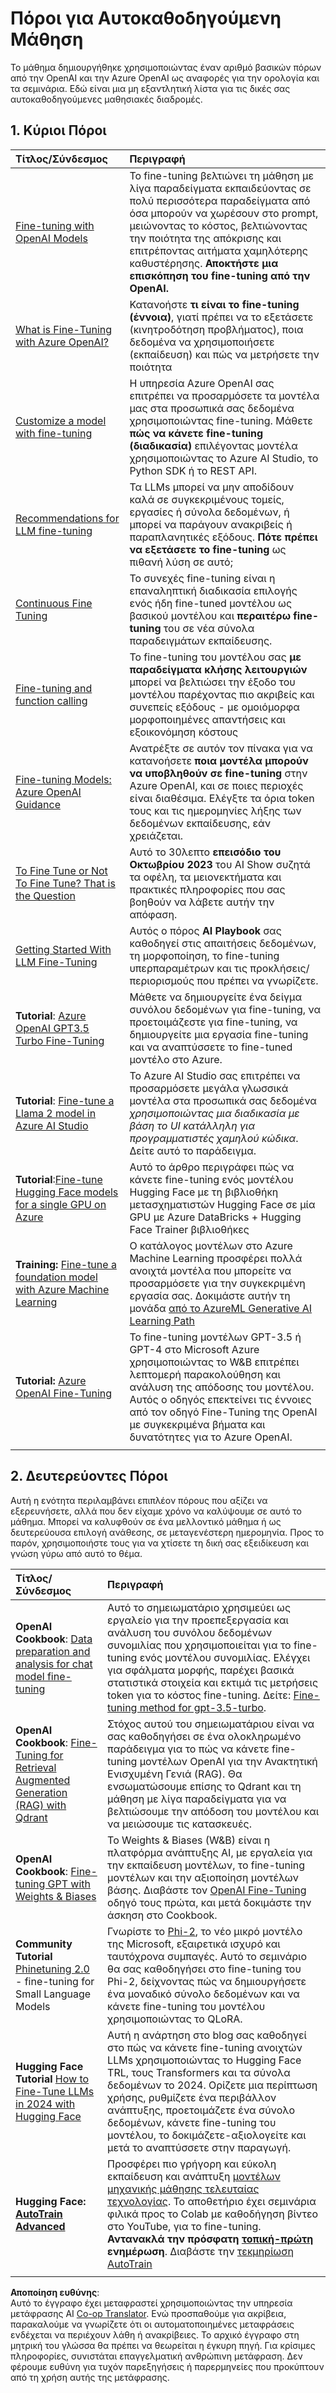 <!--
CO_OP_TRANSLATOR_METADATA:
{
  "original_hash": "c2f423d1402f71ca3869ec135bb77d16",
  "translation_date": "2025-05-20T08:40:10+00:00",
  "source_file": "18-fine-tuning/RESOURCES.md",
  "language_code": "el"
}
-->
# Πόροι για Αυτοκαθοδηγούμενη Μάθηση

Το μάθημα δημιουργήθηκε χρησιμοποιώντας έναν αριθμό βασικών πόρων από την OpenAI και την Azure OpenAI ως αναφορές για την ορολογία και τα σεμινάρια. Εδώ είναι μια μη εξαντλητική λίστα για τις δικές σας αυτοκαθοδηγούμενες μαθησιακές διαδρομές.

## 1. Κύριοι Πόροι

| Τίτλος/Σύνδεσμος                                                                                                                                                                                                                   | Περιγραφή                                                                                                                                                                                                                                                                                                                   |
| :--------------------------------------------------------------------------------------------------------------------------------------------------------------------------------------------------------------------------- | :---------------------------------------------------------------------------------------------------------------------------------------------------------------------------------------------------------------------------------------------------------------------------------------------------------------------------- |
| [Fine-tuning with OpenAI Models](https://platform.openai.com/docs/guides/fine-tuning?WT.mc_id=academic-105485-koreyst)                                                                                                       | Το fine-tuning βελτιώνει τη μάθηση με λίγα παραδείγματα εκπαιδεύοντας σε πολύ περισσότερα παραδείγματα από όσα μπορούν να χωρέσουν στο prompt, μειώνοντας το κόστος, βελτιώνοντας την ποιότητα της απόκρισης και επιτρέποντας αιτήματα χαμηλότερης καθυστέρησης. **Αποκτήστε μια επισκόπηση του fine-tuning από την OpenAI.**                                                                                    |
| [What is Fine-Tuning with Azure OpenAI?](https://learn.microsoft.com/azure/ai-services/openai/concepts/fine-tuning-considerations#what-is-fine-tuning-with-azure-openai?WT.mc_id=academic-105485-koreyst)                   | Κατανοήστε **τι είναι το fine-tuning (έννοια)**, γιατί πρέπει να το εξετάσετε (κινητροδότηση προβλήματος), ποια δεδομένα να χρησιμοποιήσετε (εκπαίδευση) και πώς να μετρήσετε την ποιότητα                                                                                                                                                                           |
| [Customize a model with fine-tuning](https://learn.microsoft.com/azure/ai-services/openai/how-to/fine-tuning?tabs=turbo%2Cpython&pivots=programming-language-studio#continuous-fine-tuning?WT.mc_id=academic-105485-koreyst) | Η υπηρεσία Azure OpenAI σας επιτρέπει να προσαρμόσετε τα μοντέλα μας στα προσωπικά σας δεδομένα χρησιμοποιώντας fine-tuning. Μάθετε **πώς να κάνετε fine-tuning (διαδικασία)** επιλέγοντας μοντέλα χρησιμοποιώντας το Azure AI Studio, το Python SDK ή το REST API.                                                                                                                                |
| [Recommendations for LLM fine-tuning](https://learn.microsoft.com/ai/playbook/technology-guidance/generative-ai/working-with-llms/fine-tuning-recommend?WT.mc_id=academic-105485-koreyst)                                    | Τα LLMs μπορεί να μην αποδίδουν καλά σε συγκεκριμένους τομείς, εργασίες ή σύνολα δεδομένων, ή μπορεί να παράγουν ανακριβείς ή παραπλανητικές εξόδους. **Πότε πρέπει να εξετάσετε το fine-tuning** ως πιθανή λύση σε αυτό;                                                                                                                                  |
| [Continuous Fine Tuning](https://learn.microsoft.com/azure/ai-services/openai/how-to/fine-tuning?tabs=turbo%2Cpython&pivots=programming-language-studio#continuous-fine-tuning?WT.mc_id=academic-105485-koreyst)             | Το συνεχές fine-tuning είναι η επαναληπτική διαδικασία επιλογής ενός ήδη fine-tuned μοντέλου ως βασικού μοντέλου και **περαιτέρω fine-tuning** του σε νέα σύνολα παραδειγμάτων εκπαίδευσης.                                                                                                                                                     |
| [Fine-tuning and function calling](https://learn.microsoft.com/azure/ai-services/openai/how-to/fine-tuning-functions?WT.mc_id=academic-105485-koreyst)                                                                       | Το fine-tuning του μοντέλου σας **με παραδείγματα κλήσης λειτουργιών** μπορεί να βελτιώσει την έξοδο του μοντέλου παρέχοντας πιο ακριβείς και συνεπείς εξόδους - με ομοιόμορφα μορφοποιημένες απαντήσεις και εξοικονόμηση κόστους                                                                                                                                        |
| [Fine-tuning Models: Azure OpenAI Guidance](https://learn.microsoft.com/azure/ai-services/openai/concepts/models#fine-tuning-models?WT.mc_id=academic-105485-koreyst)                                                        | Ανατρέξτε σε αυτόν τον πίνακα για να κατανοήσετε **ποια μοντέλα μπορούν να υποβληθούν σε fine-tuning** στην Azure OpenAI, και σε ποιες περιοχές είναι διαθέσιμα. Ελέγξτε τα όρια token τους και τις ημερομηνίες λήξης των δεδομένων εκπαίδευσης, εάν χρειάζεται.                                                                                                                            |
| [To Fine Tune or Not To Fine Tune? That is the Question](https://learn.microsoft.com/shows/ai-show/to-fine-tune-or-not-fine-tune-that-is-the-question?WT.mc_id=academic-105485-koreyst)                                      | Αυτό το 30λεπτο **επεισόδιο του Οκτωβρίου 2023** του AI Show συζητά τα οφέλη, τα μειονεκτήματα και πρακτικές πληροφορίες που σας βοηθούν να λάβετε αυτήν την απόφαση.                                                                                                                                                                                        |
| [Getting Started With LLM Fine-Tuning](https://learn.microsoft.com/ai/playbook/technology-guidance/generative-ai/working-with-llms/fine-tuning-recommend?WT.mc_id=academic-105485-koreyst)                                             | Αυτός ο πόρος **AI Playbook** σας καθοδηγεί στις απαιτήσεις δεδομένων, τη μορφοποίηση, το fine-tuning υπερπαραμέτρων και τις προκλήσεις/περιορισμούς που πρέπει να γνωρίζετε.                                                                                                                                                                         |
| **Tutorial**: [Azure OpenAI GPT3.5 Turbo Fine-Tuning](https://learn.microsoft.com/azure/ai-services/openai/tutorials/fine-tune?tabs=python%2Ccommand-line?WT.mc_id=academic-105485-koreyst)                                  | Μάθετε να δημιουργείτε ένα δείγμα συνόλου δεδομένων για fine-tuning, να προετοιμάζεστε για fine-tuning, να δημιουργείτε μια εργασία fine-tuning και να αναπτύσσετε το fine-tuned μοντέλο στο Azure.                                                                                                                                                                                    |
| **Tutorial**: [Fine-tune a Llama 2 model in Azure AI Studio](https://learn.microsoft.com/azure/ai-studio/how-to/fine-tune-model-llama?WT.mc_id=academic-105485-koreyst)                                                      | Το Azure AI Studio σας επιτρέπει να προσαρμόσετε μεγάλα γλωσσικά μοντέλα στα προσωπικά σας δεδομένα _χρησιμοποιώντας μια διαδικασία με βάση το UI κατάλληλη για προγραμματιστές χαμηλού κώδικα_. Δείτε αυτό το παράδειγμα.                                                                                                                                                               |
| **Tutorial**:[Fine-tune Hugging Face models for a single GPU on Azure](https://learn.microsoft.com/azure/databricks/machine-learning/train-model/huggingface/fine-tune-model?WT.mc_id=academic-105485-koreyst)               | Αυτό το άρθρο περιγράφει πώς να κάνετε fine-tuning ενός μοντέλου Hugging Face με τη βιβλιοθήκη μετασχηματιστών Hugging Face σε μία GPU με Azure DataBricks + Hugging Face Trainer βιβλιοθήκες                                                                                                                                                |
| **Training:** [Fine-tune a foundation model with Azure Machine Learning](https://learn.microsoft.com/training/modules/finetune-foundation-model-with-azure-machine-learning/?WT.mc_id=academic-105485-koreyst)         | Ο κατάλογος μοντέλων στο Azure Machine Learning προσφέρει πολλά ανοιχτά μοντέλα που μπορείτε να προσαρμόσετε για την συγκεκριμένη εργασία σας. Δοκιμάστε αυτήν τη μονάδα [από το AzureML Generative AI Learning Path](https://learn.microsoft.com/training/paths/work-with-generative-models-azure-machine-learning/?WT.mc_id=academic-105485-koreyst) |
| **Tutorial:** [Azure OpenAI Fine-Tuning](https://docs.wandb.ai/guides/integrations/azure-openai-fine-tuning?WT.mc_id=academic-105485-koreyst)                                                                                | Το fine-tuning μοντέλων GPT-3.5 ή GPT-4 στο Microsoft Azure χρησιμοποιώντας το W&B επιτρέπει λεπτομερή παρακολούθηση και ανάλυση της απόδοσης του μοντέλου. Αυτός ο οδηγός επεκτείνει τις έννοιες από τον οδηγό Fine-Tuning της OpenAI με συγκεκριμένα βήματα και δυνατότητες για το Azure OpenAI.                                                                         |
|                                                                                                                                                                                                                              |                                                                                                                                                                                                                                                                                                                               |

## 2. Δευτερεύοντες Πόροι

Αυτή η ενότητα περιλαμβάνει επιπλέον πόρους που αξίζει να εξερευνήσετε, αλλά που δεν είχαμε χρόνο να καλύψουμε σε αυτό το μάθημα. Μπορεί να καλυφθούν σε ένα μελλοντικό μάθημα ή ως δευτερεύουσα επιλογή ανάθεσης, σε μεταγενέστερη ημερομηνία. Προς το παρόν, χρησιμοποιήστε τους για να χτίσετε τη δική σας εξειδίκευση και γνώση γύρω από αυτό το θέμα.

| Τίτλος/Σύνδεσμος                                                                                                                                                                                                            | Περιγραφή                                                                                                                                                                                                                                                                                                                                                                                                                                                                                                                 |
| :-------------------------------------------------------------------------------------------------------------------------------------------------------------------------------------------------------------------- | :-------------------------------------------------------------------------------------------------------------------------------------------------------------------------------------------------------------------------------------------------------------------------------------------------------------------------------------------------------------------------------------------------------------------------------------------------------------------------------------------------------------------------- |
| **OpenAI Cookbook**: [Data preparation and analysis for chat model fine-tuning](https://cookbook.openai.com/examples/chat_finetuning_data_prep?WT.mc_id=academic-105485-koreyst)                                      | Αυτό το σημειωματάριο χρησιμεύει ως εργαλείο για την προεπεξεργασία και ανάλυση του συνόλου δεδομένων συνομιλίας που χρησιμοποιείται για το fine-tuning ενός μοντέλου συνομιλίας. Ελέγχει για σφάλματα μορφής, παρέχει βασικά στατιστικά στοιχεία και εκτιμά τις μετρήσεις token για το κόστος fine-tuning. Δείτε: [Fine-tuning method for gpt-3.5-turbo](https://platform.openai.com/docs/guides/fine-tuning?WT.mc_id=academic-105485-koreyst).                                                                                                                                                                   |
| **OpenAI Cookbook**: [Fine-Tuning for Retrieval Augmented Generation (RAG) with Qdrant](https://cookbook.openai.com/examples/fine-tuned_qa/ft_retrieval_augmented_generation_qdrant?WT.mc_id=academic-105485-koreyst) | Στόχος αυτού του σημειωματάριου είναι να σας καθοδηγήσει σε ένα ολοκληρωμένο παράδειγμα για το πώς να κάνετε fine-tuning μοντέλων OpenAI για την Ανακτητική Ενισχυμένη Γενιά (RAG). Θα ενσωματώσουμε επίσης το Qdrant και τη μάθηση με λίγα παραδείγματα για να βελτιώσουμε την απόδοση του μοντέλου και να μειώσουμε τις κατασκευές.                                                                                                                                                                                                                                                                |
| **OpenAI Cookbook**: [Fine-tuning GPT with Weights & Biases](https://cookbook.openai.com/examples/third_party/gpt_finetuning_with_wandb?WT.mc_id=academic-105485-koreyst)                                             | Το Weights & Biases (W&B) είναι η πλατφόρμα ανάπτυξης AI, με εργαλεία για την εκπαίδευση μοντέλων, το fine-tuning μοντέλων και την αξιοποίηση μοντέλων βάσης. Διαβάστε τον [OpenAI Fine-Tuning](https://docs.wandb.ai/guides/integrations/openai-fine-tuning/?WT.mc_id=academic-105485-koreyst) οδηγό τους πρώτα, και μετά δοκιμάστε την άσκηση στο Cookbook.                                                                                                                                                                                                                  |
| **Community Tutorial** [Phinetuning 2.0](https://huggingface.co/blog/g-ronimo/phinetuning?WT.mc_id=academic-105485-koreyst) - fine-tuning for Small Language Models                                                   | Γνωρίστε το [Phi-2](https://www.microsoft.com/research/blog/phi-2-the-surprising-power-of-small-language-models/?WT.mc_id=academic-105485-koreyst), το νέο μικρό μοντέλο της Microsoft, εξαιρετικά ισχυρό και ταυτόχρονα συμπαγές. Αυτό το σεμινάριο θα σας καθοδηγήσει στο fine-tuning του Phi-2, δείχνοντας πώς να δημιουργήσετε ένα μοναδικό σύνολο δεδομένων και να κάνετε fine-tuning του μοντέλου χρησιμοποιώντας το QLoRA.                                                                                                                                                                       |
| **Hugging Face Tutorial** [How to Fine-Tune LLMs in 2024 with Hugging Face](https://www.philschmid.de/fine-tune-llms-in-2024-with-trl?WT.mc_id=academic-105485-koreyst)                                               | Αυτή η ανάρτηση στο blog σας καθοδηγεί στο πώς να κάνετε fine-tuning ανοιχτών LLMs χρησιμοποιώντας το Hugging Face TRL, τους Transformers και τα σύνολα δεδομένων το 2024. Ορίζετε μια περίπτωση χρήσης, ρυθμίζετε ένα περιβάλλον ανάπτυξης, προετοιμάζετε ένα σύνολο δεδομένων, κάνετε fine-tuning του μοντέλου, το δοκιμάζετε-αξιολογείτε και μετά το αναπτύσσετε στην παραγωγή.                                                                                                                                                                                                                                                                |
| **Hugging Face: [AutoTrain Advanced](https://github.com/huggingface/autotrain-advanced?WT.mc_id=academic-105485-koreyst)**                                                                                            | Προσφέρει πιο γρήγορη και εύκολη εκπαίδευση και ανάπτυξη [μοντέλων μηχανικής μάθησης τελευταίας τεχνολογίας](https://twitter.com/abhi1thakur/status/1755167674894557291?WT.mc_id=academic-105485-koreyst). Το αποθετήριο έχει σεμινάρια φιλικά προς το Colab με καθοδήγηση βίντεο στο YouTube, για το fine-tuning. **Αντανακλά την πρόσφατη [τοπική-πρώτη](https://twitter.com/abhi1thakur/status/1750828141805777057?WT.mc_id=academic-105485-koreyst) ενημέρωση**. Διαβάστε την [τεκμηρίωση AutoTrain](https://huggingface.co/autotrain?WT.mc_id=academic-105485-koreyst) |
|                                                                                                                                                                                                                       |                                                                                                                                                                                                                                                                                                                                                                                                                                                                                                                             |

**Αποποίηση ευθύνης**:  
Αυτό το έγγραφο έχει μεταφραστεί χρησιμοποιώντας την υπηρεσία μετάφρασης AI [Co-op Translator](https://github.com/Azure/co-op-translator). Ενώ προσπαθούμε για ακρίβεια, παρακαλούμε να γνωρίζετε ότι οι αυτοματοποιημένες μεταφράσεις ενδέχεται να περιέχουν λάθη ή ανακρίβειες. Το αρχικό έγγραφο στη μητρική του γλώσσα θα πρέπει να θεωρείται η έγκυρη πηγή. Για κρίσιμες πληροφορίες, συνιστάται επαγγελματική ανθρώπινη μετάφραση. Δεν φέρουμε ευθύνη για τυχόν παρεξηγήσεις ή παρερμηνείες που προκύπτουν από τη χρήση αυτής της μετάφρασης.